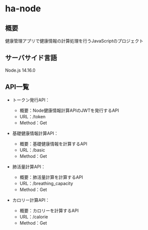 # ha-node

## 概要
健康管理アプリで健康情報の計算処理を行うJavaScriptのプロジェクト

## サーバサイド言語
Node.js 14.16.0

## API一覧

- トークン発行API：
    - 概要：Node健康情報計算APIのJWTを発行するAPI
    - URL：/token
    - Method：Get

- 基礎健康情報計算API：
    - 概要：基礎健康情報を計算するAPI
    - URL：/basic
    - Method：Get

- 肺活量計算API：
    - 概要：肺活量計算を計算するAPI
    - URL：/breathing_capacity
    - Method：Get

- カロリー計算API：
    - 概要：カロリーを計算するAPI
    - URL：/calorie
    - Method：Get
